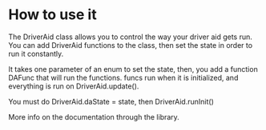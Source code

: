 # How to use it

The DriverAid class allows you to control the way your driver aid gets run. You can add DriverAid functions to the class, then set the state in order to run it constantly.

It takes one parameter of an enum to set the state, then, you add a function DAFunc that will run the functions. funcs run when it is initialized, and everything is run on DriverAid.update().

You must do DriverAid.daState = state, then DriverAid.runInit()

More info on the documentation through the library.
